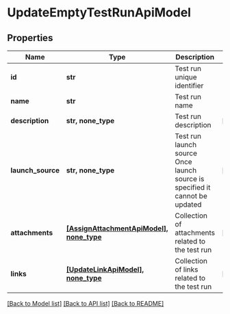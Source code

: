 # UpdateEmptyTestRunApiModel


## Properties
Name | Type | Description | Notes
------------ | ------------- | ------------- | -------------
**id** | **str** | Test run unique identifier | 
**name** | **str** | Test run name | 
**description** | **str, none_type** | Test run description | [optional] 
**launch_source** | **str, none_type** | Test run launch source              Once launch source is specified it cannot be updated | [optional] 
**attachments** | [**[AssignAttachmentApiModel], none_type**](AssignAttachmentApiModel.md) | Collection of attachments related to the test run | [optional] 
**links** | [**[UpdateLinkApiModel], none_type**](UpdateLinkApiModel.md) | Collection of links related to the test run | [optional] 

[[Back to Model list]](../README.md#documentation-for-models) [[Back to API list]](../README.md#documentation-for-api-endpoints) [[Back to README]](../README.md)


